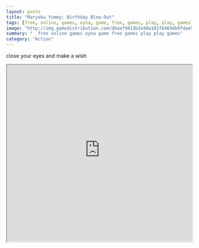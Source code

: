 ```yaml
---
layout: posts
title: "Maryoku Yummy: Birthday Blow-Out"
tags: [free, online, games, oyna, game, free, games, play, play, games]
image: "http://img.gamedistribution.com/dbaaf9413b2e48a181f6469db9fdae5e.jpg"
summary: "  free online games oyna game free games play play games"
category: "Action"
---
```


close your eyes and make a wish

<iframe width="100%" height="480px;" src="http://flash.gamedistribution.com?game=dbaaf9413b2e48a181f6469db9fdae5e"></iframe>
